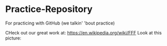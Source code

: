 # Practice-Repository
For practicing with GitHub (we talkin' 'bout practice)

CHeck out our great work at:  https://en.wikipedia.org/wiki/FFF
Look at this picture:   

